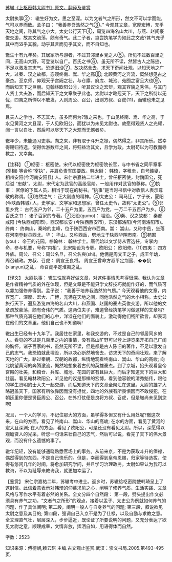 [苏辙《上枢密韩太尉书》原文、翻译及鉴赏](https://www.vrrw.net/wx/14150.html)

太尉执事②： 辙生好为文，思之至深。以为文者气之所形，然文不可以学而能，气可以养而致。孟子曰： “我善养吾浩然之气③。” 今观其文章，宽厚宏博，充乎天地之间，称其气之小大。太史公行天下④，周览四海名山大川，与燕、赵间豪俊交游，故其文疏荡，颇有奇气。此二子者，岂尝执笔学为如此之文哉?其气充乎其中而溢乎其貌，动乎其言而见乎其文，而不自知也。

辙生十有九年矣。其居家所与游者，不过其邻里乡党之人⑤。所见不过数百里之间，无高山大野，可登览以自广。百氏之书⑥，虽无所不读，然皆古人之陈迹，不足以激发其志气。恐遂汩没⑦，故决然舍去，求天下奇闻壮观，以知天地之广大。过秦、汉之故都，恣观终南、嵩、华之高⑧; 北顾黄河之奔流，慨然想见古之豪杰。至京师，仰观天子宫阙之壮，与仓廪、府库、城池、苑囿之富且大也⑨，而后知天下之巨丽。见翰林欧阳公⑩，听其议论之宏辩，观其容貌之秀伟，与其门人贤士大夫游，而后知天下之文章聚乎此也。太尉以才略冠天下，天下之所恃以无忧，四夷之所惮以不敢发，入则周公、召公，出则方叔、召虎(11)，而辙也未之见焉。

且夫人之学也，不志其大，虽多而何为?辙之来也，于山见终南、嵩、华之高，于水见黄河之大且深，于人见欧阳公，而犹以为未见太尉也。故愿得观贤人之光耀，闻一言以自壮，然后可以尽天下之大观而无憾者矣。

辙年少，未能通习吏事。向之来，非有取于斗升之禄，偶然得之，非其所乐。然幸得赐归待选，使得优游数年之间，将归益治其文，且学为政。太尉苟以为可教而辱教之，又幸矣。



【注释】 ①枢密： 枢密使。宋代以枢密使为枢密院长官，与中书省之同平章事 (宰相) 等合称“宰执”，并肩负责军国要政。韩太尉： 韩琦，字稚圭，自号赣叟，相州安阳(今河南安阳县) 人。宋仁宗嘉祐二年进士，曾任枢密使，封魏国公，死后谥 “忠献”。太尉，宋代定为武官的高级官阶。一般用作对武官的尊称。②执事： 官僚的下属人员，相当于现在的秘书。“执事”是当时书信中对收信人表示尊敬的称谓。③浩然之气： 正大刚直的精神。④太史公： 司马迁，字子长，夏阳 (今陕西韩城) 人，史学家、文学家和思想家。曾任太史令，故称“太史公”。⑤邻里乡党： 古代五户为邻，二十五户为里，五百户为党，一万二千五百户为乡。⑥百氏之书： 诸子百家的专著。⑦汩没(gumo)： 埋没。⑧秦、汉之故都： 秦都咸阳 (今陕西咸阳市)，西汉都长安 (今陕西西安市)，东汉都洛阳(今河南洛阳市)。终南： 终南山，秦岭的主峰，位于陕西西安市西南。嵩： 嵩山，又称中岳，坐落在河南登封县西北。华： 华山，又称西岳，劈地立于陕西华阴市南。⑨苑囿(you)： 帝王的花园。⑩翰林： 翰林学士。唐代始以文学侍从官选任，专掌内命，参与机要，号称“内相”。北宋始设为专职。欧阳公： 欧阳修。(11)四夷： 四方外族。周公、召公：周公名旦，召公名奭(shi)。他俩是周文王之子，成王年幼，周召辅政。方叔、召虎： 周宣王良将。 周宣王曾命方叔平定荆蛮、��狁 (xianyun)之乱， 命召虎平定淮夷之乱。

【译文】 太尉执事： 辙生性就喜好做文章，对这件事情思考得很深。我认为文章是作者精神气质的外在体现，但是文章是不能只学文辞技巧就能作好的，而气质可以靠加强修养得到。孟子说： “我善于培养我浩然的气质。” 今天观看他的文章，内容宽广、深厚、宏大、广博，充满在天地之间，同他浩然之气的大小相称。太史公旅行天下，遍及游览四海的名山大川，和燕国、赵国的豪杰英俊交游，所以他的文章疏放豪荡，颇有奇伟的气质。这两位夫子，难道曾经执笔学习做这样的文章吗? 那种气质充满在他们的心中，洋溢在他们的面貌上，激动得他们畅所欲言，却表现在他们的文章里，他们自己也不知道啊!

辙出生已经有十九年了。我居住在家里，和我交游的，不过是自己的邻居同乡的人。看见的不过是几百里之内的事情，没有高山旷野可以登上游览来开拓自己广阔的胸怀。诸子百家的书，虽然无所不读，但是都是古人陈旧的著作，不足以激发自己的志气。我恐怕就此埋没，所以决心断然地舍去，访求天下的奇闻壮观，来了解天地的广大。路过秦朝、汉朝的故都，纵情地观看终南山、嵩山、华山的高峻; 向北眺望黄河的奔腾激流，慨然地想象着古代的英雄豪杰。到了京城，抬头观看皇帝宫殿的壮美，和粮仓、兵库、城池、花园的富有且巨大，而后才知道天下的巨大和壮丽。看见翰林欧阳公，听见他的议是那样的宏博，看到他容貌的清秀魁伟，跟他的学生贤明的士大夫一起交游，而后知道天下的文章全聚汇在这里。太尉的雄才大略冠盖天下，国家有所依靠因而没有担忧，四地的外族有所畏惧因而不敢侵犯，在朝廷里你便是贤臣周公、召公，在外打仗便是良将方叔、召虎，但是辙尚未见到您啊!

况且，一个人的学习，不记住那大的方面，虽学得多但又有什么用处呢?辙这次来，在山的方面，看见了终南山、嵩山、华山的高峻; 在水的方面，看见了黄河的宏大且深渊; 在人的方面，看见了欧阳公，可是还没有看见太尉。所以，深愿得以观瞻贤人的光采，听您一句话来壮自己的志气，然后可以说，看完了天下的伟大景观，而没有什么遗憾的事了。

辙年纪轻，没有能够通晓熟悉官场上的事务。从前来京，不是为获取斗升的俸禄，偶然得到的东西，不是自己快乐的。但是，幸而得到皇帝恩赐，归家等待选拔，使得有悠闲几年的时间，将愈加研究学问，并且学习治理政务。太尉如果认为我可以教诲，不以为耻辱来教诲我，就更加幸运了。

【鉴赏】 宋仁宗嘉祐二年，苏辙考中进士。返乡时，苏辙给枢密院使韩琦呈上了这封信。此信着意表示对韩琦的仰慕求见之心，阐明了修养气质、生活实践、文章风格与写作水平有着必然的关系。全文分四个自然段： 第一段，劈头提出作文必须具有养气之功，“文者气之所形”的观点，接着以孟子、太史公为例就如何养气的问题，作了具体阐明; 第二段，阐明一般人与自身养气的问题; 第三段，叙说欲见太尉之意及其目的; 第四段，强调自己入京不是为了仕禄，以及自励与求教之意。全文理直气壮，层层深入，步步逼近，既论证了所要说明的问题，又充分表达了欲见太尉之意，顺理成章，文情奔放，挥洒自如，用语得体而自然。

字数：2523

知识来源：傅德岷,赖云琪 主编.古文观止鉴赏.武汉：崇文书局.2005.第493-495页.

